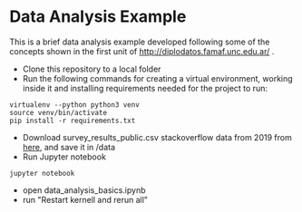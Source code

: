 # Data Analysis Example

This is a brief data analysis example developed following some of the concepts shown in the first unit of http://diplodatos.famaf.unc.edu.ar/ .

- Clone this repository to a local folder
- Run the following commands for creating a virtual environment, working inside it and installing requirements needed for the project to run: 
``` 
virtualenv --python python3 venv
source venv/bin/activate
pip install -r requirements.txt
``` 
- Download survey_results_public.csv stackoverflow data from 2019 from [here](https://insights.stackoverflow.com/survey), and save it in /data 
- Run Jupyter notebook 
``` 
jupyter notebook

``` 
- open data_analysis_basics.ipynb
- run "Restart kernell and rerun all"
